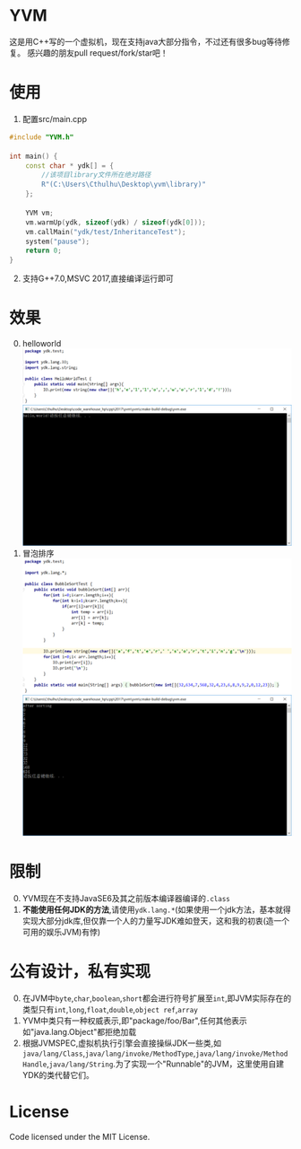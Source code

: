 # YVM
这是用C++写的一个虚拟机，现在支持java大部分指令，不过还有很多bug等待修复。
感兴趣的朋友pull request/fork/star吧！

# 使用

1. 配置src/main.cpp
```cpp
#include "YVM.h"

int main() {
    const char * ydk[] = {
    	//该项目library文件所在绝对路径
        R"(C:\Users\Cthulhu\Desktop\yvm\library)"
    };

    YVM vm;
    vm.warmUp(ydk, sizeof(ydk) / sizeof(ydk[0]));
    vm.callMain("ydk/test/InheritanceTest");
    system("pause");
    return 0;
}
```
2. 支持G++7.0,MSVC 2017,直接编译运行即可

# 效果
0. helloworld
![](./public/hw.png)
![](./public/helloworld.png)
1. 冒泡排序
![](./public/bubbletest.png)
![](./public/bbb.png)


# 限制
0. YVM现在不支持JavaSE6及其之前版本编译器编译的`.class`
1. **不能使用任何JDK的方法**,请使用`ydk.lang.*`(如果使用一个jdk方法，基本就得实现大部分jdk库,但仅靠一个人的力量写JDK难如登天，这和我的初衷(造一个可用的娱乐JVM)有悖)

# 公有设计，私有实现
0. 在JVM中`byte`,`char`,`boolean`,`short`都会进行符号扩展至`int`,即JVM实际存在的类型只有`int`,`long`,`float`,`double`,`object ref`,`array`
1. YVM中类只有一种权威表示,即"package/foo/Bar",任何其他表示如"java.lang.Object"都拒绝加载
2. 根据JVMSPEC,虚拟机执行引擎会直接操纵JDK一些类,如`java/lang/Class`,`java/lang/invoke/MethodType`,`java/lang/invoke/MethodHandle`,`java/lang/String`.为了实现一个"Runnable"的JVM，这里使用自建YDK的类代替它们。


# License
Code licensed under the MIT License.